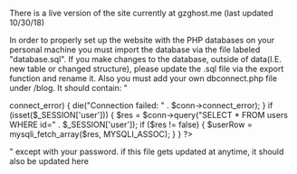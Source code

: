 There is a live version of the site currently at gzghost.me (last updated 10/30/18)

In order to properly set up the website with the PHP databases on your personal machine
you must import the database via the file labeled "database.sql". If you make changes to the database, 
outside of data(I.E. new table or changed structure), please update the .sql file via the export function and rename it. 
Also you must add your own dbconnect.php file under /blog. It should contain:
"
<?php
$db_host = 'localhost';
$db_name = 'stuco';
$db_user = 'root';
$db_pass = 'password';
$conn = new mysqli($db_host, $db_user, $db_pass, $db_name);
if ($conn->connect_error) {
    die("Connection failed: " . $conn->connect_error);
}
if (isset($_SESSION['user'])) {
    $res = $conn->query("SELECT * FROM users WHERE id=" . $_SESSION['user']);

    if ($res != false) {
        $userRow = mysqli_fetch_array($res, MYSQLI_ASSOC);
    }
}
?>
"
except with your password. if this file gets updated at anytime, it should also be updated here
